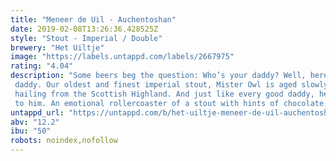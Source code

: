 ```yaml
---
title: "Meneer de Uil - Auchentoshan"
date: 2019-02-08T13:26:36.428525Z
style: "Stout - Imperial / Double"
brewery: "Het Uiltje"
image: "https://labels.untappd.com/labels/2667975"
rating: "4.04"
description: "Some beers beg the question: Who’s your daddy? Well, here at Uiltje, Meneer de Uil is our daddy. Our oldest and finest imperial stout, Mister Owl is aged slowly in whisky barrels hailing from the Scottish Highland. And just like every good daddy, he’s a complex character that smells of smoke and comes with all sorts of historical baggage attached to him. An emotional rollercoaster of a stout with hints of chocolate, coffee and vanilla. Sip in front of a fireplace or the late-summer BBQ pit, but by all means sip. And… "
untappd_url: "https://untappd.com/b/het-uiltje-meneer-de-uil-auchentoshan/2667975"
abv: "12.2"
ibu: "50"
robots: noindex,nofollow
---
```

